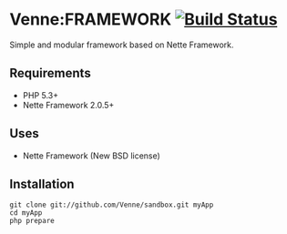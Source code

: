 Venne:FRAMEWORK [![Build Status](https://secure.travis-ci.org/Venne/framework.png)](http://travis-ci.org/Venne/framework)
==========================

Simple and modular framework based on Nette Framework.


Requirements
------------

- PHP 5.3+
- Nette Framework 2.0.5+


Uses
----

- Nette Framework (New BSD license)


Installation
------------

	git clone git://github.com/Venne/sandbox.git myApp
	cd myApp
	php prepare
